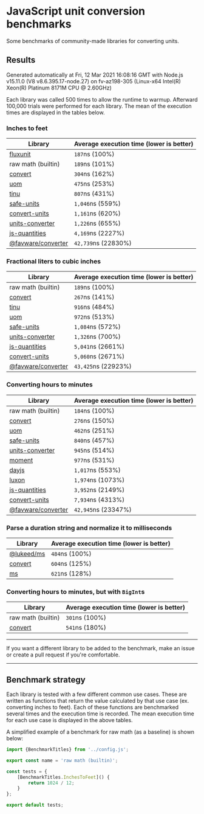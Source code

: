 # JavaScript unit conversion benchmarks

Some benchmarks of community-made libraries for converting units.

## Results

<!-- beginblock(results) -->

Generated automatically at Fri, 12 Mar 2021 16:08:16 GMT with Node.js v15.11.0 (V8 v8.6.395.17-node.27) on fv-az198-305 (Linux-x64 Intel(R) Xeon(R) Platinum 8171M CPU @ 2.60GHz)

Each library was called 500 times to allow the runtime to warmup.
Afterward 100,000 trials were performed for each library.
The mean of the execution times are displayed in the tables below.

### Inches to feet

| Library                                                            | Average execution time (lower is better) |
| ------------------------------------------------------------------ | ---------------------------------------- |
| [fluxunit](https://npmjs.com/package/fluxunit)                     | `187`ns (100%)                           |
| raw math (builtin)                                                 | `189`ns (101%)                           |
| [convert](https://npmjs.com/package/convert)                       | `304`ns (162%)                           |
| [uom](https://npmjs.com/package/uom)                               | `475`ns (253%)                           |
| [tinu](https://npmjs.com/package/tinu)                             | `807`ns (431%)                           |
| [safe-units](https://npmjs.com/package/safe-units)                 | `1,046`ns (559%)                         |
| [convert-units](https://npmjs.com/package/convert-units)           | `1,161`ns (620%)                         |
| [units-converter](https://npmjs.com/package/units-converter)       | `1,226`ns (655%)                         |
| [js-quantities](https://npmjs.com/package/js-quantities)           | `4,169`ns (2227%)                        |
| [@favware/converter](https://npmjs.com/package/@favware/converter) | `42,739`ns (22830%)                      |

### Fractional liters to cubic inches

| Library                                                            | Average execution time (lower is better) |
| ------------------------------------------------------------------ | ---------------------------------------- |
| raw math (builtin)                                                 | `189`ns (100%)                           |
| [convert](https://npmjs.com/package/convert)                       | `267`ns (141%)                           |
| [tinu](https://npmjs.com/package/tinu)                             | `916`ns (484%)                           |
| [uom](https://npmjs.com/package/uom)                               | `972`ns (513%)                           |
| [safe-units](https://npmjs.com/package/safe-units)                 | `1,084`ns (572%)                         |
| [units-converter](https://npmjs.com/package/units-converter)       | `1,326`ns (700%)                         |
| [js-quantities](https://npmjs.com/package/js-quantities)           | `5,041`ns (2661%)                        |
| [convert-units](https://npmjs.com/package/convert-units)           | `5,060`ns (2671%)                        |
| [@favware/converter](https://npmjs.com/package/@favware/converter) | `43,425`ns (22923%)                      |

### Converting hours to minutes

| Library                                                            | Average execution time (lower is better) |
| ------------------------------------------------------------------ | ---------------------------------------- |
| raw math (builtin)                                                 | `184`ns (100%)                           |
| [convert](https://npmjs.com/package/convert)                       | `276`ns (150%)                           |
| [uom](https://npmjs.com/package/uom)                               | `462`ns (251%)                           |
| [safe-units](https://npmjs.com/package/safe-units)                 | `840`ns (457%)                           |
| [units-converter](https://npmjs.com/package/units-converter)       | `945`ns (514%)                           |
| [moment](https://npmjs.com/package/moment)                         | `977`ns (531%)                           |
| [dayjs](https://npmjs.com/package/dayjs)                           | `1,017`ns (553%)                         |
| [luxon](https://npmjs.com/package/luxon)                           | `1,974`ns (1073%)                        |
| [js-quantities](https://npmjs.com/package/js-quantities)           | `3,952`ns (2149%)                        |
| [convert-units](https://npmjs.com/package/convert-units)           | `7,934`ns (4313%)                        |
| [@favware/converter](https://npmjs.com/package/@favware/converter) | `42,945`ns (23347%)                      |

### Parse a duration string and normalize it to milliseconds

| Library                                            | Average execution time (lower is better) |
| -------------------------------------------------- | ---------------------------------------- |
| [@lukeed/ms](https://npmjs.com/package/@lukeed/ms) | `484`ns (100%)                           |
| [convert](https://npmjs.com/package/convert)       | `604`ns (125%)                           |
| [ms](https://npmjs.com/package/ms)                 | `621`ns (128%)                           |

### Converting hours to minutes, but with `BigInt`s

| Library                                      | Average execution time (lower is better) |
| -------------------------------------------- | ---------------------------------------- |
| raw math (builtin)                           | `301`ns (100%)                           |
| [convert](https://npmjs.com/package/convert) | `541`ns (180%)                           |

<!-- endblock(results) -->

---

If you want a different library to be added to the benchmark, make an issue or create a pull request if you're comfortable.

---

## Benchmark strategy

Each library is tested with a few different common use cases.
These are written as functions that return the value calculated by that use case (ex. converting inches to feet).
Each of these functions are benchmarked several times and the execution time is recorded.
The mean execution time for each use case is displayed in the above tables.

A simplified example of a benchmark for raw math (as a baseline) is shown below:

```js
import {BenchmarkTitles} from '../config.js';

export const name = 'raw math (builtin)';

const tests = {
	[BenchmarkTitles.InchesToFeet]() {
		return 1024 / 12;
	}
};

export default tests;
```
